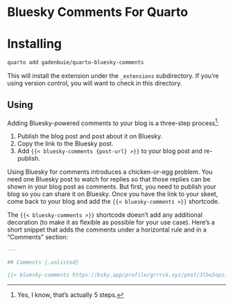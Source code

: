 # Bluesky Comments For Quarto


# Installing

``` bash
quarto add gadenbuie/quarto-bluesky-comments
```

This will install the extension under the `_extensions` subdirectory. If
you’re using version control, you will want to check in this directory.

## Using

Adding Bluesky-powered comments to your blog is a three-step
process[^1]:

1.  Publish the blog post and post about it on Bluesky.
2.  Copy the link to the Bluesky post.
3.  Add `{{< bluesky-comments {post-url} >}}` to your blog post and
    re-publish.

Using Bluesky for comments introduces a chicken-or-egg problem. You need
one Bluesky post to watch for replies so that those replies can be shown
in your blog post as comments. But first, you need to publish your blog
so you can share it on Bluesky. Once you have the link to your skeet,
come back to your blog and add the `{{< bluesky-comments >}}` shortcode.

The `{{< bluesky-comments >}}` shortcode doesn’t add any additional
decoration (to make it as flexible as possible for your use case).
Here’s a short snippet that adds the comments under a horizontal rule
and in a “Comments” section:

``` markdown
---

## Comments {.unlisted}

{{< bluesky-comments https://bsky.app/profile/grrrck.xyz/post/3lbu5opiixc2j >}}
```

[^1]: Yes, I know, that’s actually 5 steps.

